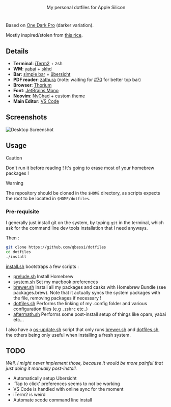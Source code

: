 <p align="center">
 My personal dotfiles for Apple Silicon
</p>

#


Based on [One Dark Pro](https://github.com/Binaryify/OneDark-Pro) (darker variation).

Mostly inspired/stolen from [this rice](https://www.reddit.com/r/unixporn/comments/stuft5/openbox_one_dark/).

## Details

* <b>Terminal</b>: [iTerm2](https://iterm2.com/) + zsh
* <b>WM</b>: [yabai](https://github.com/koekeishiya/yabai) + [skhd](https://github.com/koekeishiya/skhd)
* <b>Bar</b>: [simple bar](https://github.com/Jean-Tinland/simple-bar) + [übersicht](https://tracesof.net/uebersicht/)
* <b>PDF reader</b>: [zathura](https://github.com/zegervdv/homebrew-zathura) (note: waiting for [#70](https://github.com/zegervdv/homebrew-zathura/issues/70) for better top bar)
* <b>Browser</b>: [Thorium](https://thorium.rocks/)
* <b>Font</b>: [JetBrains Mono](https://www.jetbrains.com/fr-fr/lp/mono/)
* <b>Neovim</b>: [NvChad](https://nvchad.com/) + custom theme
* <b>Main Editor</b>: [VS Code](https://code.visualstudio.com/)

## Screenshots
![Desktop Screenshot](https://preview.redd.it/yabai-one-dark-osx-v0-nez1eab729ic1.png?width=1080&crop=smart&auto=webp&s=589e1f60e66f8b20bb1e4032cf79a6d72bb4fa29)
  
## Usage

> [!CAUTION]
> Don't run it before reading ! It's going to erase most of your homebrew packages !

> [!WARNING]
> The repository should be cloned in the `$HOME` directory, as scripts expects the root to be located in `$HOME/dotfiles`.

### Pre-requisite
I generally just install git on the system, by typing `git` in the terminal, which ask for the command line dev tools installation that I need anyways.

Then :
```sh
git clone https://github.com/qbessi/dotfiles
cd dotfiles
./install
```
[install.sh](scripts/install.sh) bootstraps a few scripts :

- [prelude.sh](scripts/prelude.sh) Install Homebrew
- [system.sh](scripts/system.sh) Set my macbook preferences
- [brewer.sh](scripts/brewer.sh) Install all my packages and casks with Homebrew Bundle (see packages.brew). Note that it actually syncs the system packages with the file, removing packages if necessary !
- [dotfiles.sh](scripts/dotfiles.sh) Performs the linking of my .config folder and various configuration files (e.g `.zshrc` etc..)
- [aftermath.sh](scripts/aftermath.sh) Performs some post-install setup of things like opam, yabai etc...

I also have a [os-update.sh](os-update.sh) script that only runs [brewer.sh](scripts/brewer.sh) and [dotfiles.sh](scripts/dotfiles.sh), the others being only useful when installing a fresh system.

## TODO
_Well, I might never implement those, because it would be more painful that just doing it manually post-install._

- Automatically setup Ubersicht
- 'Tap to click' preferences seems to not be working
- VS Code is handled with online sync for the moment
- iTerm2 is weird
- Automate xcode command line install
